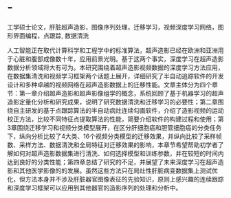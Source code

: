 # -
工学硕士论文，肝脏超声造影，图像序列处理，迁移学习，视频深度学习网络，图形界面编程，点跟踪, 数据清洗


人工智能正在取代计算科学和工程学中的标准算法，超声造影已经在欧洲和亚洲用于心脏和腹部成像数十年，应用前景光明。基于这两个事实，深度学习在超声造影数据分析领域将大有可为。本研究围绕着超声造影视频数据的深度学习方法应用，在数据集清洗和视频学习框架两个话题上展开，详细研究了半自动追踪软件的开发设计和多种卓越的视频网络在超声造影数据上的迁移性能。文章主体分为四个章节：第一章介绍超声造影和超声影像组学的概念，系统回顾了基于机器学习的超声造影定量化分析和研究成果，说明了研究数据清洗和迁移学习的必要性；第二章围绕自主研发的基于点跟踪算法的半自动病灶连续勾画软件，介绍了造影视频的运动校正方法，比较不同特征点提取算法的性能，简要介绍软件的构建过程和使用；第3章围绕迁移学习和视频分类模型展开，在区分肝细胞癌和胆管细胞癌的分类任务下，纵向分析比较了4大类、16个视频分类模型的迁移效果，并纵向比较了采样帧数、采样方法、数据清洗和全局特征对迁移效果的影响，本章节希望帮助初学者了解如何对超声造影数据集进行清洗、如何选择模型和训练参数，并在较短的时间内达到良好的分类性能；第四章总结了研究的不足，并展望了未来深度学习在超声造影和其他医学影像的的发展。虽然这些方法只在局灶性肝脏病变数据集上测试优化，但方法本身并不涉及肝脏器官图像表征的先验知识，原则上感兴趣的连续跟踪和深度学习框架可以应用到其他器官的造影序列的处理和分析中。
